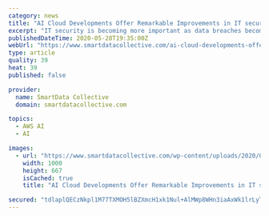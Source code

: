 ```yaml
---
category: news
title: "AI Cloud Developments Offer Remarkable Improvements in IT security"
excerpt: "IT security is becoming more important as data breaches become more common. Fortunately, AI tools and cloud resources are offering new solutions."
publishedDateTime: 2020-05-28T19:35:00Z
webUrl: "https://www.smartdatacollective.com/ai-cloud-developments-offer-remarkable-improvements-in-it-security/"
type: article
quality: 39
heat: 39
published: false

provider:
  name: SmartData Collective
  domain: smartdatacollective.com

topics:
  - AWS AI
  - AI

images:
  - url: "https://www.smartdatacollective.com/wp-content/uploads/2020/05/artificial-intelligence-and-IT-security.jpg"
    width: 1000
    height: 667
    isCached: true
    title: "AI Cloud Developments Offer Remarkable Improvements in IT security"

secured: "tdlaplQECzNkpl1M77TXMOH5lBZXmcH1xk1Nul+AlMWp8WHn3iaAxWk1lrLyTT0TPvpDDnw0Yrp600dFMJGq0i2GRXFB06IX37eJOn0rJeXoOqybts7nRPgSy69IOY6ByUscKkBTsdj4nJTjjYGnrgeCzATwYbbBNkjGGi216HRA0JrBZP99nMo1TEFojxrvRcA817QyIgFnR9BXFu27fQyZnvYRzhwwQZKgbG4y5MyQcvfV/atkigtWWkOEtwJCmmFvpvXRuOxIymZ42uGXD6/pnPwNQQvXAihBT0LaLjI1aK8rE4+yptbIkMnZjiblfci/PslQ03BjCedoAKWDLAWBF1wdKH3evS+IpN62Knp1GIxU2VLQtywcH4fe6CoyTKNMaxC2GT4kVxK/Wqwj8ft0VMM5fZaA+V+8zh2jn6p0ES+cHd2y/x07rS5SPxp8xenggW0bJBM2NW1X+xi5BCusv6lHTw5Mh47lSE8LvYo=;/3StvVzNNQfcwCEOTrbERQ=="
---
```


